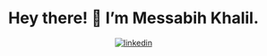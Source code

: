 <center>
<h1>Hey there! 👋 I’m Messabih Khalil.</h1>
</center>

<center><p><a target="_blank" href="https://www.linkedin.com/in/www.linkedin.com/in/khalil-messabih-b39aa2316" style="display: inline-block;"><img src="https://img.shields.io/badge/linkedin-logo?style=for-the-badge&logo=linkedin&logoColor=white&color=%230a77b6" alt="linkedin" /></a></p></center>

